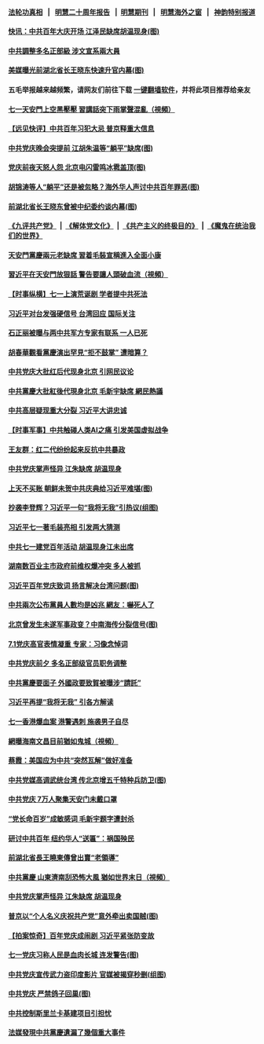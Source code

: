 #### [法轮功真相](https://github.com/gfw-breaker/truth/blob/master/README.md?t=0) &nbsp;&nbsp;|&nbsp;&nbsp; [明慧二十周年报告](https://github.com/gfw-breaker/mh-reports/blob/master/README.md?t=0) &nbsp;&nbsp;|&nbsp;&nbsp;[明慧期刊](https://github.com/gfw-breaker/mh-qikan) &nbsp;&nbsp;|&nbsp;&nbsp; [明慧海外之窗](https://github.com/gfw-breaker/mh-news/blob/master/README.md?t=0) &nbsp;&nbsp;|&nbsp;&nbsp; [神韵特别报道](https://github.com/gfw-breaker/mh-news/blob/master/shenyun.md?t=0)
#### [ 快讯：中共百年大庆开场 江泽民缺席胡温现身(图)](https://github.com/gfw-breaker/banned-news3/blob/master/pages/p2/976759.md)
#### [ 中共調整多名正部級 涉文宣系兩大員](https://github.com/gfw-breaker/banned-news3/blob/master/pages/soh5/521306.md)
#### [ 美媒曝光前湖北省长王晓东快速升官内幕(图)](https://github.com/gfw-breaker/banned-news3/blob/master/pages/p2/976783.md)
#### 五毛举报越来越频繁，请网友们前往下载 [一键翻墙软件](https://github.com/gfw-breaker/ssr-accounts)，并将此项目推荐给亲友
#### [ 七一天安門上空黑壓壓 習講話突下雨掌聲混亂（視頻）](https://github.com/gfw-breaker/banned-news3/blob/master/pages/soh5/521336.md)
#### [ 【远见快评】中共百年习犯大忌 普京释重大信息](https://github.com/gfw-breaker/banned-news3/blob/master/pages/nsc413/n13059029.md)
#### [ 中共党庆晚会突提前 江胡朱温等“躺平”缺席(图)](https://github.com/gfw-breaker/banned-news3/blob/master/pages/p2/976639.md)
#### [ 党庆前夜天怒人怨 北京电闪雷鸣冰雹盖顶(图)](https://github.com/gfw-breaker/banned-news3/blob/master/pages/p1/976728.md)
#### [ 胡锦涛等人“躺平”还是被忽略？海外华人声讨中共百年罪恶(图)](https://github.com/gfw-breaker/banned-news3/blob/master/pages/p2/976656.md)
#### [ 前湖北省长王晓东曾被中纪委约谈内幕(图)](https://github.com/gfw-breaker/banned-news3/blob/master/pages/p2/976825.md)
#### [《九评共产党》](https://github.com/begood0513/9ping.md/blob/master/README.md) &nbsp;|&nbsp; [《解体党文化》](../../../../jtdwh.md/blob/master/README.md)  &nbsp;|&nbsp; [《共产主义的终极目的》](../../../../gczydzjmd.md/blob/master/README.md) &nbsp;|&nbsp; [《魔鬼在统治我们的世界》](../../../../mgztzwmdsj.md/blob/master/README.md) 
#### [ 天安門黨慶兩元老缺席 習着毛裝宣稱進入全面小康](https://github.com/gfw-breaker/banned-news3/blob/master/pages/soh5/521156.md)
#### [ 習近平在天安門放狠話 警告要讓人頭破血流（視頻）](https://github.com/gfw-breaker/banned-news3/blob/master/pages/soh5/521258.md)
#### [ 【时事纵横】七一上演荒诞剧 学者提中共死法](https://github.com/gfw-breaker/banned-news3/blob/master/pages/nsc413/n13058990.md)
#### [ 习近平对台发强硬信号 台湾回应 国际关注](https://github.com/gfw-breaker/banned-news3/blob/master/pages/nsc413/n13060108.md)
#### [ 石正丽被曝与两中共军方专家有联系 一人已死](https://github.com/gfw-breaker/banned-news3/blob/master/pages/nsc413/n13058635.md)
#### [ 胡春華觀看黨慶演出罕見“拒不鼓掌” 遭暗算？](https://github.com/gfw-breaker/banned-news3/blob/master/pages/soh5/520964.md)
#### [ 中共党庆大批红后代现身北京 引网民议论](https://github.com/gfw-breaker/banned-news3/blob/master/pages/nsc413/n13059944.md)
#### [ 中共黨慶大批紅後代現身北京 毛新宇缺席 網民熱議](https://github.com/gfw-breaker/banned-news3/blob/master/pages/soh5/521318.md)
#### [ 中共高层疑现重大分裂 习近平大讲忠诚](https://github.com/gfw-breaker/banned-news3/blob/master/pages/prog1138/a103154572.md)
#### [ 【时事军事】中共触碰人类AI之痛 引发美国虚拟战争](https://github.com/gfw-breaker/banned-news3/blob/master/pages/nsc413/n13059669.md)
#### [ 王友群：红二代纷纷起来反抗中共暴政](https://github.com/gfw-breaker/banned-news3/blob/master/pages/nsc413/n13059388.md)
#### [ 中共党庆掌声怪异 江朱缺席 胡温现身](https://github.com/gfw-breaker/banned-news3/blob/master/pages/prog1138/a103155568.md)
#### [ 上天不买账 朝鲜未贺中共庆典给习近平难堪(图)](https://github.com/gfw-breaker/banned-news3/blob/master/pages/p2/976817.md)
#### [ 抄袭李登辉？习近平一句“我将无我”引热议(组图)](https://github.com/gfw-breaker/banned-news3/blob/master/pages/p2/976663.md)
#### [ 习近平七一著毛装亮相 引发两大猜测](https://github.com/gfw-breaker/banned-news3/blob/master/pages/prog1138/a103155625.md)
#### [ 中共七一建党百年活动 胡温现身江未出席](https://github.com/gfw-breaker/banned-news3/blob/master/pages/nsc413/n13059203.md)
#### [ 湖南数百业主市政府前维权爆冲突 多人被抓](https://github.com/gfw-breaker/banned-news3/blob/master/pages/nf4514/n13058263.md)
#### [ 习近平百年党庆致词 扬言解决台湾问题(图)](https://github.com/gfw-breaker/banned-news3/blob/master/pages/p2/976781.md)
#### [ 中共兩次公布黨員人數均是凶兆 網友：嚇死人了](https://github.com/gfw-breaker/banned-news3/blob/master/pages/soh5/521498.md)
#### [ 北京曾发生未遂军事政变？中南海传分裂信号(图)](https://github.com/gfw-breaker/banned-news3/blob/master/pages/p2/976665.md)
#### [ 7.1党庆高官表情凝重 专家：习像念悼词](https://github.com/gfw-breaker/banned-news3/blob/master/pages/nsc413/n13060278.md)
#### [ 中共党庆前夕 多名正部级官员职务调整](https://github.com/gfw-breaker/banned-news3/blob/master/pages/nsc413/n13059654.md)
#### [ 中共黨慶要面子 外國政要致賀被曝涉“請託”](https://github.com/gfw-breaker/banned-news3/blob/master/pages/soh5/521204.md)
#### [ 习近平再提“我将无我” 引各方解读](https://github.com/gfw-breaker/banned-news3/blob/master/pages/prog1138/a103154446.md)
#### [ 七一香港爆血案 港警遇刺 施袭男子自尽](https://github.com/gfw-breaker/banned-news3/blob/master/pages/nf4514/n13061301.md)
#### [ 網曝海南文昌目前猶如鬼城（視頻）](https://github.com/gfw-breaker/banned-news3/blob/master/pages/soh5/521000.md)
#### [ 蔡霞：美国应为中共“突然瓦解”做好准备](https://github.com/gfw-breaker/banned-news3/blob/master/pages/prog1138/a103154529.md)
#### [ 中共党媒高调武统台湾 传北京增五千特种兵防卫(图)](https://github.com/gfw-breaker/banned-news3/blob/master/pages/p2/976756.md)
#### [ 中共党庆 7万人聚集天安门未戴口罩](https://github.com/gfw-breaker/banned-news3/blob/master/pages/nsc413/n13059855.md)
#### [ “党长命百岁”成敏感词 毛新宇题字遭封杀](https://github.com/gfw-breaker/banned-news3/blob/master/pages/nsc413/n13059679.md)
#### [ 研讨中共百年 纽约华人“送匾”：祸国殃民](https://github.com/gfw-breaker/banned-news3/blob/master/pages/nf4514/n13057367.md)
#### [ 前湖北省長王曉東傳曾出賣“老領導”](https://github.com/gfw-breaker/banned-news3/blob/master/pages/soh5/521132.md)
#### [ 中共黨慶 山東濟南刮恐怖大風 猶如世界末日（視頻）](https://github.com/gfw-breaker/banned-news3/blob/master/pages/soh5/521033.md)
#### [ 中共党庆掌声怪异 江朱缺席 胡温现身](https://github.com/gfw-breaker/banned-news3/blob/master/pages/prog204/a103155568.md)
#### [ 普京以“个人名义庆祝共产党”意外牵出卖国贼(图)](https://github.com/gfw-breaker/banned-news3/blob/master/pages/p1/976667.md)
#### [ 【拍案惊奇】百年党庆成闹剧 习近平紧张防变故](https://github.com/gfw-breaker/banned-news3/blob/master/pages/nsc413/n13057333.md)
#### [ 七一党庆习称人民是血肉长城 连发警告(图)](https://github.com/gfw-breaker/banned-news3/blob/master/pages/p1/976773.md)
#### [ 中共党庆宣传武力盗印度影片 官媒被揭穿秒删(组图)](https://github.com/gfw-breaker/banned-news3/blob/master/pages/p1/976720.md)
#### [ 中共党庆 严禁鸽子回巢(图)](https://github.com/gfw-breaker/banned-news3/blob/master/pages/p1/976700.md)
#### [ 中共控制斯里兰卡基建项目引担忧](https://github.com/gfw-breaker/banned-news3/blob/master/pages/nsc413/n13058976.md)
#### [ 法媒發現中共黨慶遺漏了幾個重大事件](https://github.com/gfw-breaker/banned-news3/blob/master/pages/soh5/520943.md)
